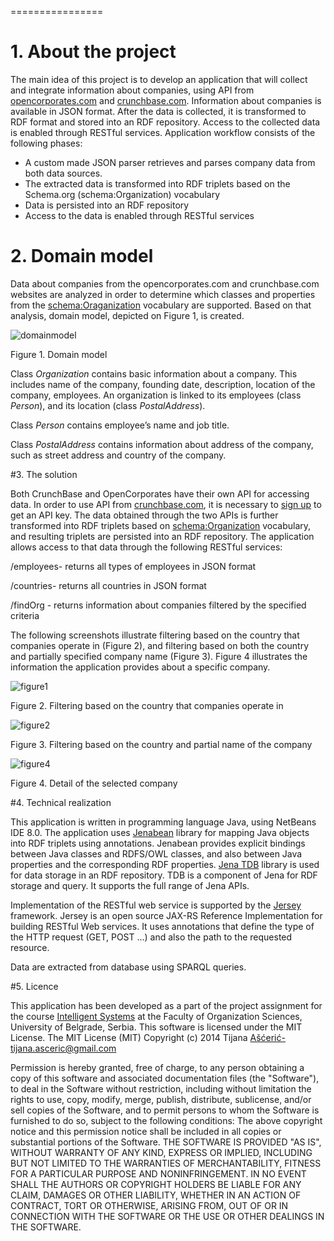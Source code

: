 
================
# 1. About the project
The main idea of this project is to develop an application that will collect and integrate information about companies, using API from [opencorporates.com](https://api.opencorporates.com/) and [crunchbase.com](https://developer.crunchbase.com/). Information about companies is available in JSON format.
After the data is collected, it is transformed to RDF format and stored into an RDF   repository. Access to the collected data is enabled through RESTful services.
Application workflow consists of the following phases:

-	A custom made JSON parser retrieves and parses company data from both data sources.
-	The extracted data is transformed into RDF triplets based on the Schema.org (schema:Organization)  vocabulary
-	Data is persisted into an RDF repository
-	Access to the data is enabled through RESTful services

# 2.	Domain model

Data about companies from the opencorporates.com and crunchbase.com websites are analyzed in order to determine which classes and properties from the [schema:Oraganization](http://www.schema.org/Organization) vocabulary are supported. Based on that analysis, domain model, depicted on Figure 1, is created.

![domainmodel](https://cloud.githubusercontent.com/assets/8823815/4359746/92845e70-4274-11e4-84b0-bb8e51e5e42c.jpg)

Figure 1. Domain model

 Class *Organization* contains basic information about a company. This includes name of the company, founding date, description, location of the company, employees.  An organization is linked to its employees (class *Person*), and its location (class *PostalAddress*).
 
 Class *Person* contains employee’s name and job title.
 
 Class *PostalAddress* contains information about address of the company, such as street address and country of the company.

#3.	The solution

Both CrunchBase and OpenCorporates have their own API for accessing data. In order to use API from [crunchbase.com](https://developer.crunchbase.com/), it is necessary to [sign up](https://developer.crunchbase.com/signup?plan_ids%5b%5d=2357355766752) to get an API key. 
The data obtained through the two APIs is further transformed into RDF triplets based on [schema:Organization](http://www.schema.org/Organization) vocabulary, and resulting triplets are persisted into an RDF repository. The application allows access to that data through the following RESTful services:

/employees- returns all types of employees in JSON format

/countries- returns all countries in JSON format

/findOrg - returns information about companies filtered by the specified criteria

The following screenshots illustrate filtering based on the country that companies operate in (Figure 2), and filtering based on both the country and partially specified company name (Figure 3).
Figure 4 illustrates the information the application provides about a specific company.

![figure1](https://cloud.githubusercontent.com/assets/8823815/4364405/c2288dc4-429f-11e4-8f8f-594afcef99c7.png)

Figure 2. Filtering based on the country that companies operate in

![figure2](https://cloud.githubusercontent.com/assets/8823815/4364432/fcb41ac6-429f-11e4-983c-a9d2ba6ad345.png)

Figure 3. Filtering based on the country and partial name of the company

![figure4](https://cloud.githubusercontent.com/assets/8823815/4350528/8346b91a-41ef-11e4-82e4-a565041e8d86.png)

Figure 4. Detail of the selected company

#4.	Technical realization

This application is written in programming language Java, using NetBeans IDE 8.0.
The application uses [Jenabean](https://code.google.com/p/jenabean/) library for mapping Java objects into RDF triplets using annotations. Jenabean provides explicit bindings between Java classes and RDFS/OWL classes, and also between Java properties and the corresponding RDF properties.
[Jena TDB](http://jena.apache.org/documentation/tdb/) library is used for data storage in an RDF repository. TDB is a component of Jena for RDF storage and query. It supports the full range of Jena APIs.

Implementation of the RESTful web service is supported by the [Jersey](https://jersey.java.net/) framework. Jersey is an open source JAX-RS Reference Implementation for building RESTful Web services. It uses annotations that define the type of the HTTP request (GET, POST ...) and also the path to the requested resource.

Data are extracted from database using SPARQL queries.

#5. Licence

This application has been developed as a part of the project assignment for the course [Intelligent Systems](http://is.fon.rs/) at the Faculty of Organization Sciences, University of Belgrade, Serbia.
This software is licensed under the MIT License.
The MIT License (MIT)
Copyright (c) 2014 Tijana Ašćerić-tijana.asceric@gmail.com

Permission is hereby granted, free of charge, to any person obtaining a copy of this software and associated documentation files (the "Software"), to deal in the Software without restriction, including without limitation the rights to use, copy, modify, merge, publish, distribute, sublicense, and/or sell copies of the Software, and to permit persons to whom the Software is furnished to do so, subject to the following conditions:
The above copyright notice and this permission notice shall be included in all copies or substantial portions of the Software.
THE SOFTWARE IS PROVIDED "AS IS", WITHOUT WARRANTY OF ANY KIND, EXPRESS OR IMPLIED, INCLUDING BUT NOT LIMITED TO THE WARRANTIES OF MERCHANTABILITY, FITNESS FOR A PARTICULAR PURPOSE AND NONINFRINGEMENT. IN NO EVENT SHALL THE AUTHORS OR COPYRIGHT HOLDERS BE LIABLE FOR ANY CLAIM, DAMAGES OR OTHER LIABILITY, WHETHER IN AN ACTION OF CONTRACT, TORT OR OTHERWISE, ARISING FROM, OUT OF OR IN CONNECTION WITH THE SOFTWARE OR THE USE OR OTHER DEALINGS IN THE SOFTWARE.


